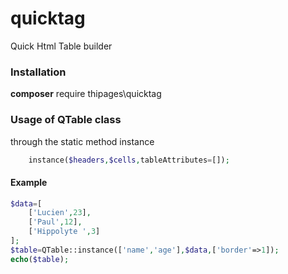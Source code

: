 # quicktag
Quick Html Table builder

### Installation
**composer** require thipages\quicktag

### Usage of QTable class
through the static method instance
```php
    instance($headers,$cells,tableAttributes=[]);
```

#### Example
```php
$data=[
    ['Lucien',23],
    ['Paul',12],
    ['Hippolyte ',3]
];
$table=QTable::instance(['name','age'],$data,['border'=>1]);
echo($table);
```
